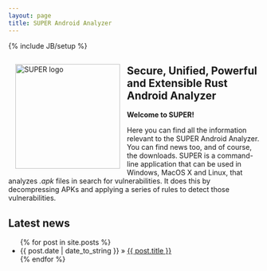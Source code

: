 ```yaml
---
layout: page
title: SUPER Android Analyzer
---
```

{% include JB/setup %}

<img src="{{ site.url }}/assets/logo.png" alt="SUPER logo" title="SUPER Android Analyzer" style="float:left;width:15em;margin:1em">

## Secure, Unified, Powerful and Extensible Rust Android Analyzer

**Welcome to SUPER!**

Here you can find all the information relevant to the SUPER Android Analyzer. You can find news
too, and of course, the downloads. SUPER is a command-line application that can be used in Windows,
MacOS X and Linux, that analyzes *.apk* files in search for vulnerabilities. It does this by
decompressing APKs and applying a series of rules to detect those vulnerabilities.

## Latest news

<ul class="posts">
  {% for post in site.posts %}
    <li><time datetime="{{ post.date | date: "%Y-%m-%d" }}">{{ post.date | date_to_string }}</time> » <a href="{{ BASE_PATH }}{{ post.url }}">{{ post.title }}</a></li>
  {% endfor %}
</ul>
